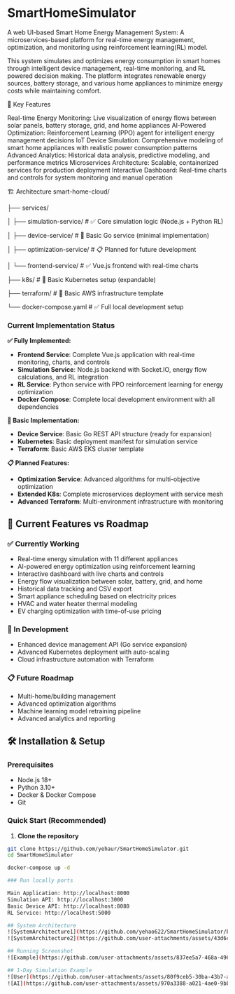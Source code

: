 # SmartHomeSimulator
A web UI-based Smart Home Energy Management System: A microservices-based platform for real-time energy management, optimization, and monitoring using reinforcement learning(RL) model.

This system simulates and optimizes energy consumption in smart homes through intelligent device management, real-time monitoring, and RL powered decision making. The platform integrates renewable energy sources, battery storage, and various home appliances to minimize energy costs while maintaining comfort.

🚀 Key Features

Real-time Energy Monitoring: Live visualization of energy flows between solar panels, battery storage, grid, and home appliances
AI-Powered Optimization: Reinforcement Learning (PPO) agent for intelligent energy management decisions
IoT Device Simulation: Comprehensive modeling of smart home appliances with realistic power consumption patterns
Advanced Analytics: Historical data analysis, predictive modeling, and performance metrics
Microservices Architecture: Scalable, containerized services for production deployment
Interactive Dashboard: Real-time charts and controls for system monitoring and manual operation

🏗️ Architecture
smart-home-cloud/

├── services/

│   ├── simulation-service/     # ✅ Core simulation logic (Node.js + Python RL)

│   ├── device-service/        # 🚧 Basic Go service (minimal implementation)

│   ├── optimization-service/  # 📋 Planned for future development

│   └── frontend-service/      # ✅ Vue.js frontend with real-time charts

├── k8s/                       # 🚧 Basic Kubernetes setup (expandable)

├── terraform/                 # 🚧 Basic AWS infrastructure template

└── docker-compose.yaml       # ✅ Full local development setup

### Current Implementation Status

**✅ Fully Implemented:**
- **Frontend Service**: Complete Vue.js application with real-time monitoring, charts, and controls
- **Simulation Service**: Node.js backend with Socket.IO, energy flow calculations, and RL integration
- **RL Service**: Python service with PPO reinforcement learning for energy optimization
- **Docker Compose**: Complete local development environment with all dependencies

**🚧 Basic Implementation:**
- **Device Service**: Basic Go REST API structure (ready for expansion)
- **Kubernetes**: Basic deployment manifest for simulation service
- **Terraform**: Basic AWS EKS cluster template

**📋 Planned Features:**
- **Optimization Service**: Advanced algorithms for multi-objective optimization
- **Extended K8s**: Complete microservices deployment with service mesh
- **Advanced Terraform**: Multi-environment infrastructure with monitoring

## 🎯 Current Features vs Roadmap

### ✅ Currently Working
- Real-time energy simulation with 11 different appliances
- AI-powered energy optimization using reinforcement learning
- Interactive dashboard with live charts and controls
- Energy flow visualization between solar, battery, grid, and home
- Historical data tracking and CSV export
- Smart appliance scheduling based on electricity prices
- HVAC and water heater thermal modeling
- EV charging optimization with time-of-use pricing

### 🚧 In Development
- Enhanced device management API (Go service expansion)
- Advanced Kubernetes deployment with auto-scaling
- Cloud infrastructure automation with Terraform

### 📋 Future Roadmap
- Multi-home/building management
- Advanced optimization algorithms
- Machine learning model retraining pipeline
- Advanced analytics and reporting

## 🛠️ Installation & Setup

### Prerequisites
- Node.js 18+
- Python 3.10+
- Docker & Docker Compose
- Git

### Quick Start (Recommended)

1. **Clone the repository**
```bash
git clone https://github.com/yehaur/SmartHomeSimulator.git
cd SmartHomeSimulator

docker-compose up -d

### Run locally ports

Main Application: http://localhost:8000
Simulation API: http://localhost:3000
Basic Device API: http://localhost:8080
RL Service: http://localhost:5000

## System Architecture
![SystemArchitecture1](https://github.com/yehao622/SmartHomeSimulator/blob/main/docs/images/ui_overall.png)
![SystemArchitecture2](https://github.com/user-attachments/assets/43d6c898-e6d2-4a9a-957e-bb662c4136f9)

## Running Screenshot
![Example](https://github.com/user-attachments/assets/837ee5a7-468a-496c-aed2-d1ba4d2f5f2c)

## 1-Day Simulation Example
![User](https://github.com/user-attachments/assets/80f9ceb5-30ba-43b7-a407-305f59980ef0)
![AI](https://github.com/user-attachments/assets/970a3388-a021-4ae0-9bbd-c7024b1e7eb7)
